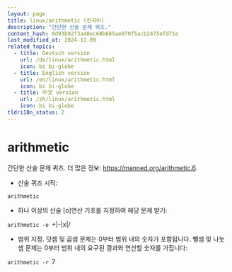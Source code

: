 ```yaml
---
layout: page
title: linux/arithmetic (한국어)
description: "간단한 산술 문제 퀴즈."
content_hash: 0d93b92f3a40ec68b685ae979f5acb2475efd71e
last_modified_at: 2024-11-09
related_topics:
  - title: Deutsch version
    url: /de/linux/arithmetic.html
    icon: bi bi-globe
  - title: English version
    url: /en/linux/arithmetic.html
    icon: bi bi-globe
  - title: 中文 version
    url: /zh/linux/arithmetic.html
    icon: bi bi-globe
tldri18n_status: 2
---
```

# arithmetic

간단한 산술 문제 퀴즈.
더 많은 정보: <https://manned.org/arithmetic.6>.

- 산술 퀴즈 시작:

`arithmetic`

- 하나 이상의 산술 [o]연산 기호를 지정하여 해당 문제 받기:

`arithmetic -o `<span class="tldr-var badge badge-pill bg-dark-lm bg-white-dm text-white-lm text-dark-dm font-weight-bold">+|-|x|/</span>

- 범위 지정. 덧셈 및 곱셈 문제는 0부터 범위 내의 숫자가 포함됩니다. 뺄셈 및 나눗셈 문제는 0부터 범위 내의 요구된 결과와 연산할 숫자를 가집니다:

`arithmetic -r `<span class="tldr-var badge badge-pill bg-dark-lm bg-white-dm text-white-lm text-dark-dm font-weight-bold">7</span>
